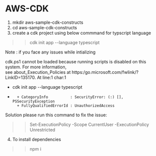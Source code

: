 # AWS-CDK
1. mkdir aws-sample-cdk-constructs
2. cd aws-sample-cdk-constructs
3. create a cdk project using below commmand for typscript language
>>cdk init app --language typescript

Note : if you face any issues while intializing 

cdk.ps1 cannot be loaded because running scripts is disabled on this system. For more information,  
see about_Execution_Policies at https:/go.microsoft.com/fwlink/?LinkID=135170.
At line:1 char:1
+ cdk init app --language typescript
+ ~~~
    + CategoryInfo          : SecurityError: (:) [], PSSecurityException
    + FullyQualifiedErrorId : UnauthorizedAccess

Solution please run this command to fix the issue: 
>>Set-ExecutionPolicy -Scope CurrentUser -ExecutionPolicy Unrestricted

4. To install dependencies 
>>npm i
